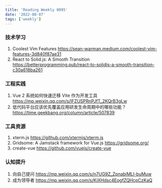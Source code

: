 ```yaml
---
title: 'Reading Weekly 0095'
date: '2022-08-07'
tags: ['weekly']
---
```


### 技术学习

1. Coolest Vim Features https://sean-warman.medium.com/coolest-vim-features-3d840f87ae31
2. React to Solid.js: A Smooth Transition https://betterprogramming.pub/react-to-solidjs-a-smooth-transition-c30a618ba261

### 工程实践

1. Vue 2 系统如何快速迁移 Vite 作为开发工具 https://mp.weixin.qq.com/s/IFZUSPRnPJfT_2KQrB3gLw
2. 低代码平台应该优先覆盖应用研发生命周期中的哪些功能？ https://time.geekbang.org/column/article/507839

### 工具资源

1. xterm.js https://github.com/xtermjs/xterm.js
2. Gridsome: A Jamstack framework for Vue.js https://gridsome.org/
3. create-vue https://github.com/vuejs/create-vue

### 认知提升

1. 向自己提问 https://mp.weixin.qq.com/s/n7UG9Z_ZpnabiMLl-buMuw
2. 成为领导者 https://mp.weixin.qq.com/s/KiXHdsc4EogfZQHcpCzKaQ
